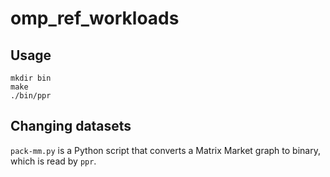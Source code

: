 # omp_ref_workloads

## Usage

```
mkdir bin
make
./bin/ppr
```

## Changing datasets

`pack-mm.py` is a Python script that converts a Matrix Market graph to binary, which is read by `ppr`.
